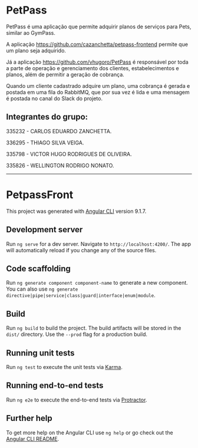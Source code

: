 # PetPass
PetPass é uma aplicação que permite adquirir planos de serviços para Pets, similar ao GymPass.

A aplicação https://github.com/cazanchetta/petpass-frontend permite que um plano seja adquirido.

Já a aplicação https://github.com/vhugoro/PetPass é responsável por toda a parte de operação e gerenciamento dos clientes, estabelecimentos e planos, além de permitir a geração de cobrança.

Quando um cliente cadastrado adquire um plano, uma cobrança é gerada e postada em uma fila do RabbitMQ, que por sua vez é lida e uma mensagem é postada no canal do Slack do projeto.

## Integrantes do grupo:
335232 - CARLOS EDUARDO ZANCHETTA.

336295 - THIAGO SILVA VEIGA.

335798 - VICTOR HUGO RODRIGUES DE OLIVEIRA.

335826 - WELLINGTON RODRIGO NONATO.

------------------------------------------------------------------------------------

# PetpassFront

This project was generated with [Angular CLI](https://github.com/angular/angular-cli) version 9.1.7.

## Development server

Run `ng serve` for a dev server. Navigate to `http://localhost:4200/`. The app will automatically reload if you change any of the source files.

## Code scaffolding

Run `ng generate component component-name` to generate a new component. You can also use `ng generate directive|pipe|service|class|guard|interface|enum|module`.

## Build

Run `ng build` to build the project. The build artifacts will be stored in the `dist/` directory. Use the `--prod` flag for a production build.

## Running unit tests

Run `ng test` to execute the unit tests via [Karma](https://karma-runner.github.io).

## Running end-to-end tests

Run `ng e2e` to execute the end-to-end tests via [Protractor](http://www.protractortest.org/).

## Further help

To get more help on the Angular CLI use `ng help` or go check out the [Angular CLI README](https://github.com/angular/angular-cli/blob/master/README.md).
